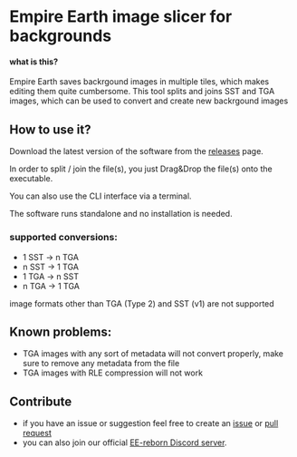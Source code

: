 # Empire Earth image slicer for backgrounds

#### what is this?

Empire Earth saves backrgound images in multiple tiles, which makes editing them quite cumbersome.
This tool splits and joins SST and TGA images, which can be used to convert and create new backrgound images

## How to use it?

Download the latest version of the software from the [releases](https://github.com/EE-modders/SST-image_slicer/releases) page.

In order to split / join the file(s), you just Drag&Drop the file(s) onto the executable.

You can also use the CLI interface via a terminal.

The software runs standalone and no installation is needed. 

### supported conversions:

- 1 SST -> n TGA
- n SST -> 1 TGA
- 1 TGA -> n SST
- n TGA -> 1 TGA

image formats other than TGA (Type 2) and SST (v1) are not supported

## Known problems:

- TGA images with any sort of metadata will not convert properly, make sure to remove any metadata from the file
- TGA images with RLE compression will not work

## Contribute

- if you have an issue or suggestion feel free to create an [issue](https://github.com/EE-modders/SST-image_slicer/issues) or [pull request](https://github.com/EE-modders/SST-image_slicer/pulls) 
- you can also join our official [EE-reborn Discord server](https://discord.gg/BjUXbFB).

